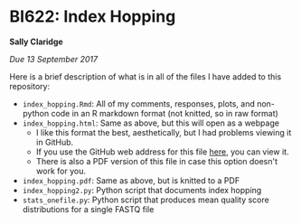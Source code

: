 # BI622: Index Hopping

**Sally Claridge**

*Due 13 September 2017*

Here is a brief description of what is in all of the files I have added to this repository:
- `index_hopping.Rmd`: All of my comments, responses, plots, and non-python code in an R markdown format (not knitted, so in raw format)
- `index_hopping.html`: Same as above, but this will open as a webpage
  - I like this format the best, aesthetically, but I had problems viewing it in GitHub.
  - If you use the GitHub web address for this file [here](https://htmlpreview.github.io/), you can view it.
  - There is also a PDF version of this file in case this option doesn't work for you.
- `index_hopping.pdf`: Same as above, but is knitted to a PDF
- `index_hopping2.py`: Python script that documents index hopping
- `stats_onefile.py`: Python script that produces mean quality score distributions for a single FASTQ file
